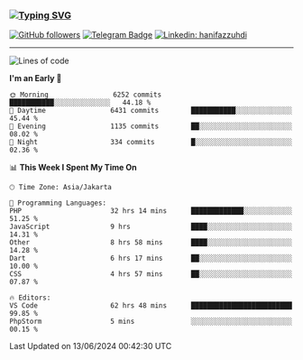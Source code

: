 ### [![Typing SVG](https://readme-typing-svg.herokuapp.com?font=lato&size=22&lines=Hi+There+👋)](https://git.io/typing-svg) 

[![GitHub followers](https://img.shields.io/github/followers/hanifazzuhdi?label=Follow&style=social)](https://github.com/hanifazzuhdi/?tab=follow) 
[![Telegram Badge](https://img.shields.io/badge/-hanif0198-blue?style=social&logo=telegram&link=https://www.t.me/hanif0198/)](https://www.t.me/hanif0198/) 
[![Linkedin: hanifazzuhdi](https://img.shields.io/badge/-hanifazzuhdi-blue?style=flat-square&logo=Linkedin&logoColor=white&link=https://www.linkedin.com/in/hanif-az-zuhdi-69688019b/)](https://www.linkedin.com/in/hanif-az-zuhdi-69688019b/) 

<hr/>

<!--START_SECTION:waka-->
![Lines of code](https://img.shields.io/badge/From%20Hello%20World%20I%27ve%20Written-57.6%20million%20lines%20of%20code-blue)

**I'm an Early 🐤** 

```text
🌞 Morning                6252 commits        ███████████░░░░░░░░░░░░░░   44.18 % 
🌆 Daytime                6431 commits        ███████████░░░░░░░░░░░░░░   45.44 % 
🌃 Evening                1135 commits        ██░░░░░░░░░░░░░░░░░░░░░░░   08.02 % 
🌙 Night                  334 commits         █░░░░░░░░░░░░░░░░░░░░░░░░   02.36 % 
```


📊 **This Week I Spent My Time On** 

```text
🕑︎ Time Zone: Asia/Jakarta

💬 Programming Languages: 
PHP                      32 hrs 14 mins      █████████████░░░░░░░░░░░░   51.25 % 
JavaScript               9 hrs               ████░░░░░░░░░░░░░░░░░░░░░   14.31 % 
Other                    8 hrs 58 mins       ████░░░░░░░░░░░░░░░░░░░░░   14.28 % 
Dart                     6 hrs 17 mins       ██░░░░░░░░░░░░░░░░░░░░░░░   10.00 % 
CSS                      4 hrs 57 mins       ██░░░░░░░░░░░░░░░░░░░░░░░   07.87 % 

🔥 Editors: 
VS Code                  62 hrs 48 mins      █████████████████████████   99.85 % 
PhpStorm                 5 mins              ░░░░░░░░░░░░░░░░░░░░░░░░░   00.15 % 
```


 Last Updated on 13/06/2024 00:42:30 UTC
<!--END_SECTION:waka-->
